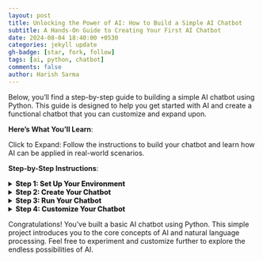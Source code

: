 ```yaml
---
layout: post
title: Unlocking the Power of AI: How to Build a Simple AI Chatbot
subtitle: A Hands-On Guide to Creating Your First AI Chatbot
date: 2024-08-04 18:40:00 +0530
categories: jekyll update
gh-badge: [star, fork, follow]
tags: [ai, python, chatbot]
comments: false
author: Harish Sarma
---
```


Below, you’ll find a step-by-step guide to building a simple AI chatbot using Python. This guide is designed to help you get started with AI and create a functional chatbot that you can customize and expand upon.

**Here’s What You’ll Learn**:

Click to Expand: Follow the instructions to build your chatbot and learn how AI can be applied in real-world scenarios.

**Step-by-Step Instructions**:

<details>
    <summary style="font-weight: 800;">Step 1: Set Up Your Environment</summary>

<h3><ins>Overview</ins></h3>
<p>First, you need to install the necessary Python library to get started with building your chatbot. This setup will ensure that you have the tools required for the project.</p>

<h3><ins>How to Install</ins></h3>
<ul>
    <li>Open your terminal or command prompt.</li>
    <li>Run the following command to install the `ChatterBot` and `chatterbot_corpus` libraries:</li>
    <pre><code>pip install chatterbot chatterbot_corpus</code></pre>
</ul>
</details>

<details>
    <summary style="font-weight: 800;">Step 2: Create Your Chatbot</summary>

<h3><ins>Overview</ins></h3>
<p>In this step, you’ll create a Python script to define and train your chatbot. This script will also include a loop for interacting with the chatbot.</p>

<h3><ins>How to Create Your Chatbot</ins></h3>
<ul>
    <li>Create a new Python file, e.g., `chatbot.py`.</li>
    <li>Add the following code to set up and train your chatbot:</li>
    <pre><code>
from chatterbot import ChatBot
from chatterbot.trainers import ChatterBotCorpusTrainer

# Create a new chatbot instance
chatbot = ChatBot('SimpleBot')

# Create a new trainer for the chatbot
trainer = ChatterBotCorpusTrainer(chatbot)

# Train the chatbot on the English language corpus
trainer.train('chatterbot.corpus.english')

# Function to get a response from the chatbot
def get_response(user_input):
    return chatbot.get_response(user_input)

# Run a simple loop to interact with the chatbot
if __name__ == "__main__":
    print("Hello! I am a simple chatbot. Type 'exit' to end the conversation.")
    while True:
        user_input = input("You: ")
        if user_input.lower() == 'exit':
            print("Goodbye!")
            break
        response = get_response(user_input)
        print(f"Bot: {response}")
    </code></pre>
</ul>
</details>

<details>
    <summary style="font-weight: 800;">Step 3: Run Your Chatbot</summary>

<h3><ins>Overview</ins></h3>
<p>Now that you’ve created your chatbot, you’ll run the script to see it in action. This step will allow you to interact with your chatbot and test its responses.</p>

<h3><ins>How to Run</ins></h3>
<ul>
    <li>Save the `chatbot.py` file.</li>
    <li>Run the script using the terminal or command prompt:</li>
    <pre><code>python chatbot.py</code></pre>
    <li>You should see a prompt where you can interact with your chatbot. Type messages to see how it responds.</li>
</ul>
</details>

<details>
    <summary style="font-weight: 800;">Step 4: Customize Your Chatbot</summary>

<h3><ins>Overview</ins></h3>
<p>Enhance your chatbot by adding custom responses. This step will show you how to personalize your chatbot to make it more engaging and useful.</p>

<h3><ins>How to Customize</ins></h3>
<ul>
    <li>Modify the training data by adding custom responses:</li>
    <pre><code>
from chatterbot.trainers import ListTrainer

custom_trainer = ListTrainer(chatbot)

custom_conversations = [
    "Hello!",
    "Hi there!",
    "How are you?",
    "I'm good, thank you!",
    "What is your name?",
    "I am a chatbot created by Harish."
]

custom_trainer.train(custom_conversations)
    </code></pre>
    <li>Add this code before your interaction loop in `chatbot.py`.</li>
</ul>
</details>

<p>Congratulations! You’ve built a basic AI chatbot using Python. This simple project introduces you to the core concepts of AI and natural language processing. Feel free to experiment and customize further to explore the endless possibilities of AI.</p>

